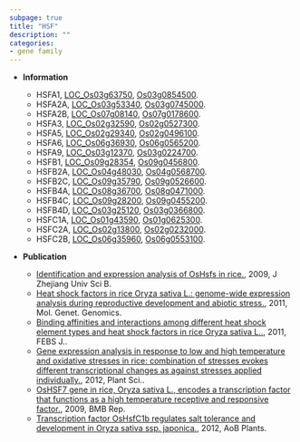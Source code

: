 ```yaml
---
subpage: true
title: "HSF"
description: ""
categories:
- gene family
---
```


* **Information**  
    + HSFA1, [LOC_Os03g63750](http://rice.plantbiology.msu.edu/cgi-bin/ORF_infopage.cgi?orf=LOC_Os03g63750), [Os03g0854500](http://rapdb.dna.affrc.go.jp/viewer/gbrowse_details/irgsp1?name=Os03g0854500).
    + HSFA2A, [LOC_Os03g53340](http://rice.plantbiology.msu.edu/cgi-bin/ORF_infopage.cgi?orf=LOC_Os03g53340), [Os03g0745000](http://rapdb.dna.affrc.go.jp/viewer/gbrowse_details/irgsp1?name=Os03g0745000).
    + HSFA2B, [LOC_Os07g08140](http://rice.plantbiology.msu.edu/cgi-bin/ORF_infopage.cgi?orf=LOC_Os07g08140), [Os07g0178600](http://rapdb.dna.affrc.go.jp/viewer/gbrowse_details/irgsp1?name=Os07g0178600).
    + HSFA3, [LOC_Os02g32590](http://rice.plantbiology.msu.edu/cgi-bin/ORF_infopage.cgi?orf=LOC_Os02g32590), [Os02g0527300](http://rapdb.dna.affrc.go.jp/viewer/gbrowse_details/irgsp1?name=Os02g0527300).
    + HSFA5, [LOC_Os02g29340](http://rice.plantbiology.msu.edu/cgi-bin/ORF_infopage.cgi?orf=LOC_Os02g29340), [Os02g0496100](http://rapdb.dna.affrc.go.jp/viewer/gbrowse_details/irgsp1?name=Os02g0496100).
    + HSFA6, [LOC_Os06g36930](http://rice.plantbiology.msu.edu/cgi-bin/ORF_infopage.cgi?orf=LOC_Os06g36930), [Os06g0565200](http://rapdb.dna.affrc.go.jp/viewer/gbrowse_details/irgsp1?name=Os06g0565200).
    + HSFA9, [LOC_Os03g12370](http://rice.plantbiology.msu.edu/cgi-bin/ORF_infopage.cgi?orf=LOC_Os03g12370), [Os03g0224700](http://rapdb.dna.affrc.go.jp/viewer/gbrowse_details/irgsp1?name=Os03g0224700).
    + HSFB1, [LOC_Os09g28354](http://rice.plantbiology.msu.edu/cgi-bin/ORF_infopage.cgi?orf=LOC_Os09g28354), [Os09g0456800](http://rapdb.dna.affrc.go.jp/viewer/gbrowse_details/irgsp1?name=Os09g0456800).
    + HSFB2A, [LOC_Os04g48030](http://rice.plantbiology.msu.edu/cgi-bin/ORF_infopage.cgi?orf=LOC_Os04g48030), [Os04g0568700](http://rapdb.dna.affrc.go.jp/viewer/gbrowse_details/irgsp1?name=Os04g0568700).
    + HSFB2C, [LOC_Os09g35790](http://rice.plantbiology.msu.edu/cgi-bin/ORF_infopage.cgi?orf=LOC_Os09g35790), [Os09g0526600](http://rapdb.dna.affrc.go.jp/viewer/gbrowse_details/irgsp1?name=Os09g0526600).
    + HSFB4A, [LOC_Os08g36700](http://rice.plantbiology.msu.edu/cgi-bin/ORF_infopage.cgi?orf=LOC_Os08g36700), [Os08g0471000](http://rapdb.dna.affrc.go.jp/viewer/gbrowse_details/irgsp1?name=Os08g0471000).
    + HSFB4C, [LOC_Os09g28200](http://rice.plantbiology.msu.edu/cgi-bin/ORF_infopage.cgi?orf=LOC_Os09g28200), [Os09g0455200](http://rapdb.dna.affrc.go.jp/viewer/gbrowse_details/irgsp1?name=Os09g0455200).
    + HSFB4D, [LOC_Os03g25120](http://rice.plantbiology.msu.edu/cgi-bin/ORF_infopage.cgi?orf=LOC_Os03g25120), [Os03g0366800](http://rapdb.dna.affrc.go.jp/viewer/gbrowse_details/irgsp1?name=Os03g0366800).
    + HSFC1A, [LOC_Os01g43590](http://rice.plantbiology.msu.edu/cgi-bin/ORF_infopage.cgi?orf=LOC_Os01g43590), [Os01g0625300](http://rapdb.dna.affrc.go.jp/viewer/gbrowse_details/irgsp1?name=Os01g0625300).
    + HSFC2A, [LOC_Os02g13800](http://rice.plantbiology.msu.edu/cgi-bin/ORF_infopage.cgi?orf=LOC_Os02g13800), [Os02g0232000](http://rapdb.dna.affrc.go.jp/viewer/gbrowse_details/irgsp1?name=Os02g0232000).
    + HSFC2B, [LOC_Os06g35960](http://rice.plantbiology.msu.edu/cgi-bin/ORF_infopage.cgi?orf=LOC_Os06g35960), [Os06g0553100](http://rapdb.dna.affrc.go.jp/viewer/gbrowse_details/irgsp1?name=Os06g0553100).

* **Publication**  
    + [Identification and expression analysis of OsHsfs in rice.](http://www.ncbi.nlm.nih.gov/pubmed?term=Identification+and+expression+analysis+of+OsHsfs+in+rice.%5BTitle%5D), 2009, J Zhejiang Univ Sci B.
    + [Heat shock factors in rice Oryza sativa L.: genome-wide expression analysis during reproductive development and abiotic stress.](http://www.ncbi.nlm.nih.gov/pubmed?term=Heat+shock+factors+in+rice+Oryza+sativa+L.:+genome-wide+expression+analysis+during+reproductive+development+and+abiotic+stress.%5BTitle%5D), 2011, Mol. Genet. Genomics.
    + [Binding affinities and interactions among different heat shock element types and heat shock factors in rice Oryza sativa L..](http://www.ncbi.nlm.nih.gov/pubmed?term=Binding+affinities+and+interactions+among+different+heat+shock+element+types+and+heat+shock+factors+in+rice+Oryza+sativa+L..%5BTitle%5D), 2011, FEBS J..
    + [Gene expression analysis in response to low and high temperature and oxidative stresses in rice: combination of stresses evokes different transcriptional changes as against stresses applied individually.](http://www.ncbi.nlm.nih.gov/pubmed?term=Gene+expression+analysis+in+response+to+low+and+high+temperature+and+oxidative+stresses+in+rice:+combination+of+stresses+evokes+different+transcriptional+changes+as+against+stresses+applied+individually.%5BTitle%5D), 2012, Plant Sci..
    + [OsHSF7 gene in rice, Oryza sativa L., encodes a transcription factor that functions as a high temperature receptive and responsive factor.](http://www.ncbi.nlm.nih.gov/pubmed?term=OsHSF7+gene+in+rice,+Oryza+sativa+L.,+encodes+a+transcription+factor+that+functions+as+a+high+temperature+receptive+and+responsive+factor.%5BTitle%5D), 2009, BMB Rep.
    + [Transcription factor OsHsfC1b regulates salt tolerance and development in Oryza sativa ssp. japonica.](http://www.ncbi.nlm.nih.gov/pubmed?term=Transcription+factor+OsHsfC1b+regulates+salt+tolerance+and+development+in+Oryza+sativa+ssp.+japonica.%5BTitle%5D), 2012, AoB Plants.


